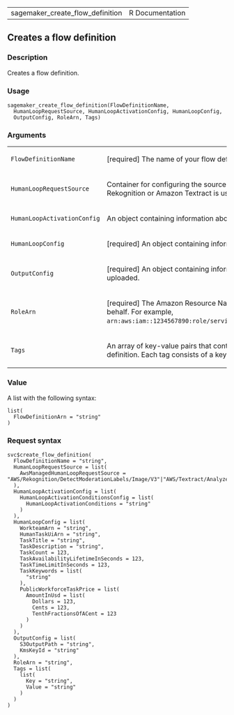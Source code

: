 <table style="width: 100%;">
<tbody>
<tr class="odd">
<td>sagemaker_create_flow_definition</td>
<td style="text-align: right;">R Documentation</td>
</tr>
</tbody>
</table>

## Creates a flow definition

### Description

Creates a flow definition.

### Usage

    sagemaker_create_flow_definition(FlowDefinitionName,
      HumanLoopRequestSource, HumanLoopActivationConfig, HumanLoopConfig,
      OutputConfig, RoleArn, Tags)

### Arguments

<table>
<colgroup>
<col style="width: 35%" />
<col style="width: 65%" />
</colgroup>
<tbody>
<tr class="odd">
<td><code
id="sagemaker_create_flow_definition_:_FlowDefinitionName">FlowDefinitionName</code></td>
<td><p>[required] The name of your flow definition.</p></td>
</tr>
<tr class="even">
<td><code
id="sagemaker_create_flow_definition_:_HumanLoopRequestSource">HumanLoopRequestSource</code></td>
<td><p>Container for configuring the source of human task requests. Use
to specify if Amazon Rekognition or Amazon Textract is used as an
integration source.</p></td>
</tr>
<tr class="odd">
<td><code
id="sagemaker_create_flow_definition_:_HumanLoopActivationConfig">HumanLoopActivationConfig</code></td>
<td><p>An object containing information about the events that trigger a
human workflow.</p></td>
</tr>
<tr class="even">
<td><code
id="sagemaker_create_flow_definition_:_HumanLoopConfig">HumanLoopConfig</code></td>
<td><p>[required] An object containing information about the tasks the
human reviewers will perform.</p></td>
</tr>
<tr class="odd">
<td><code
id="sagemaker_create_flow_definition_:_OutputConfig">OutputConfig</code></td>
<td><p>[required] An object containing information about where the human
review results will be uploaded.</p></td>
</tr>
<tr class="even">
<td><code
id="sagemaker_create_flow_definition_:_RoleArn">RoleArn</code></td>
<td><p>[required] The Amazon Resource Name (ARN) of the role needed to
call other services on your behalf. For example, <code
style="white-space: pre;">⁠arn:aws:iam::1234567890:role/service-role/AmazonSageMaker-ExecutionRole-20180111T151298⁠</code>.</p></td>
</tr>
<tr class="odd">
<td><code id="sagemaker_create_flow_definition_:_Tags">Tags</code></td>
<td><p>An array of key-value pairs that contain metadata to help you
categorize and organize a flow definition. Each tag consists of a key
and a value, both of which you define.</p></td>
</tr>
</tbody>
</table>

### Value

A list with the following syntax:

    list(
      FlowDefinitionArn = "string"
    )

### Request syntax

    svc$create_flow_definition(
      FlowDefinitionName = "string",
      HumanLoopRequestSource = list(
        AwsManagedHumanLoopRequestSource = "AWS/Rekognition/DetectModerationLabels/Image/V3"|"AWS/Textract/AnalyzeDocument/Forms/V1"
      ),
      HumanLoopActivationConfig = list(
        HumanLoopActivationConditionsConfig = list(
          HumanLoopActivationConditions = "string"
        )
      ),
      HumanLoopConfig = list(
        WorkteamArn = "string",
        HumanTaskUiArn = "string",
        TaskTitle = "string",
        TaskDescription = "string",
        TaskCount = 123,
        TaskAvailabilityLifetimeInSeconds = 123,
        TaskTimeLimitInSeconds = 123,
        TaskKeywords = list(
          "string"
        ),
        PublicWorkforceTaskPrice = list(
          AmountInUsd = list(
            Dollars = 123,
            Cents = 123,
            TenthFractionsOfACent = 123
          )
        )
      ),
      OutputConfig = list(
        S3OutputPath = "string",
        KmsKeyId = "string"
      ),
      RoleArn = "string",
      Tags = list(
        list(
          Key = "string",
          Value = "string"
        )
      )
    )
